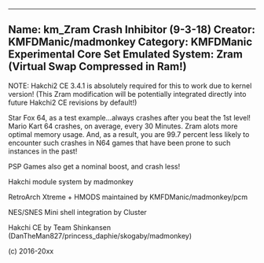 -----------------------
Name: km_Zram Crash Inhibitor (9-3-18)
Creator: KMFDManic/madmonkey
Category: KMFDManic Experimental Core Set
Emulated System: Zram (Virtual Swap Compressed in Ram!)
-----------------------
NOTE: Hakchi2 CE 3.4.1 is absolutely required for this to work due to kernel version! (This Zram modification will be potentially integrated directly into future Hakchi2 CE revisions by default!)

Star Fox 64, as a test example...always crashes after you beat the 1st level!  Mario Kart 64 crashes, on average, every 30 Minutes.  Zram alots more optimal memory usage.  And, as a result, you are 99.7 percent less likely to encounter such crashes in N64 games that have been prone to such instances in the past!

PSP Games also get a nominal boost, and crash less!

Hakchi module system by madmonkey

RetroArch Xtreme + HMODS maintained by KMFDManic/madmonkey/pcm

NES/SNES Mini shell integration by Cluster

Hakchi CE by Team Shinkansen (DanTheMan827/princess_daphie/skogaby/madmonkey)

(c) 2016-20xx
